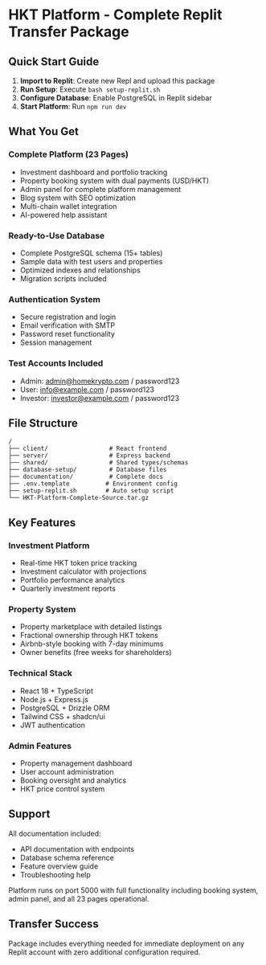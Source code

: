 # HKT Platform - Complete Replit Transfer Package

## Quick Start Guide

1. **Import to Replit**: Create new Repl and upload this package
2. **Run Setup**: Execute `bash setup-replit.sh`
3. **Configure Database**: Enable PostgreSQL in Replit sidebar
4. **Start Platform**: Run `npm run dev`

## What You Get

### Complete Platform (23 Pages)
- Investment dashboard and portfolio tracking
- Property booking system with dual payments (USD/HKT)
- Admin panel for complete platform management
- Blog system with SEO optimization
- Multi-chain wallet integration
- AI-powered help assistant

### Ready-to-Use Database
- Complete PostgreSQL schema (15+ tables)
- Sample data with test users and properties
- Optimized indexes and relationships
- Migration scripts included

### Authentication System
- Secure registration and login
- Email verification with SMTP
- Password reset functionality
- Session management

### Test Accounts Included
- Admin: admin@homekrypto.com / password123
- User: info@example.com / password123
- Investor: investor@example.com / password123

## File Structure

```
/
├── client/                 # React frontend
├── server/                 # Express backend
├── shared/                 # Shared types/schemas
├── database-setup/         # Database files
├── documentation/          # Complete docs
├── .env.template          # Environment config
├── setup-replit.sh        # Auto setup script
└── HKT-Platform-Complete-Source.tar.gz
```

## Key Features

### Investment Platform
- Real-time HKT token price tracking
- Investment calculator with projections
- Portfolio performance analytics
- Quarterly investment reports

### Property System
- Property marketplace with detailed listings
- Fractional ownership through HKT tokens
- Airbnb-style booking with 7-day minimums
- Owner benefits (free weeks for shareholders)

### Technical Stack
- React 18 + TypeScript
- Node.js + Express.js
- PostgreSQL + Drizzle ORM
- Tailwind CSS + shadcn/ui
- JWT authentication

### Admin Features
- Property management dashboard
- User account administration
- Booking oversight and analytics
- HKT price control system

## Support

All documentation included:
- API documentation with endpoints
- Database schema reference
- Feature overview guide
- Troubleshooting help

Platform runs on port 5000 with full functionality including booking system, admin panel, and all 23 pages operational.

## Transfer Success

Package includes everything needed for immediate deployment on any Replit account with zero additional configuration required.